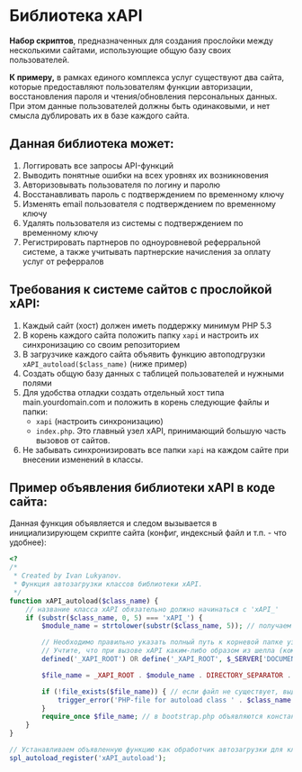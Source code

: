 # Библиотека xAPI
**Набор скриптов**, предназначенных для создания прослойки между несколькими сайтами, использующие общую базу своих пользователей.

**К примеру,** в рамках единого комплекса услуг существуют два сайта, которые предоставляют пользователям функции авторизации, восстановления пароля и чтения/обновления персональных данных. При этом данные пользователей должны быть одинаковыми, и нет смысла дублировать их в базе каждого сайта.

## Данная библиотека может:
1. Логгировать все запросы API-функций
1. Выводить понятные ошибки на всех уровнях их возникновения 
1. Авторизовывать пользователя по логину и паролю
1. Восстанавливать пароль с подтверждением по временному ключу
1. Изменять email пользователя с подтверждением по временному ключу
1. Удалять пользователя из системы с подтверждением по временному ключу
1. Регистрировать партнеров по одноуровневой реферральной системе, а также учитывать партнерские начисления за оплату услуг от реферралов

## Требования к системе сайтов с прослойкой xAPI:
1. Каждый сайт (хост) должен иметь поддержку минимум PHP 5.3
1. В корень каждого сайта положить папку `xapi` и настроить их синхронизацию со своим репозиторием
1. В загрузчике каждого сайта объявить функцию автоподгрузки 
`xAPI_autoload($class_name)` (ниже пример)
1. Создать общую базу данных с таблицей пользователей и нужными полями
1. Для удобства отладки создать отдельный хост типа main.yourdomain.com и положить в корень следующие файлы и папки:
    * `xapi` (настроить синхронизацию)
    * `index.php`. Это главный узел xAPI, принимающий большую часть вызовов от сайтов.
1. Не забывать синхронизировать все папки `xapi` на каждом сайте при внесении изменений в классы.

## Пример объявления библиотеки xAPI в коде сайта:
Данная функция объявляется и следом вызывается в инициализирующем скрипте сайта (конфиг, индексный файл и т.п. - что удобнее):

```php
<?
/*
 * Created by Ivan Lukyanov.
 * Функция автозагрузки классов библиотеки xAPI.
 */
function xAPI_autoload($class_name) {
	// название класса xAPI обязательно должно начинаться с 'xAPI_'
	if (substr($class_name, 0, 5) === 'xAPI_') {
		$module_name = strtolower(substr($class_name, 5)); // получаем название директории модуля из названия класса

		// Необходимо правильно указать полный путь к корневой папке узла xAPI!
		// Учтите, что при вызове xAPI каким-либо образом из шелла (командной строки - CLI), переменная $_SERVER['DOCUMENT_ROOT'] пустая
		defined('_XAPI_ROOT') OR define('_XAPI_ROOT', $_SERVER['DOCUMENT_ROOT'] . DIRECTORY_SEPARATOR . 'xapi' . DIRECTORY_SEPARATOR); // корневая папка узла xAPI

		$file_name = _XAPI_ROOT . $module_name . DIRECTORY_SEPARATOR . 'bootstrap.php'; // предполагаемый путь к файлу подгрузки класса модуля

		if (!file_exists($file_name)) { // если файл не существует, выдадим ошибку
			trigger_error('PHP-file for autoload class ' . $class_name . ' not found!', E_USER_ERROR);
		}
		require_once $file_name; // в bootstrap.php объявляются константы модуля и подгружается сам файл класса
	}
}

// Устанавливаем объявленную функцию как обработчик автозагрузки для классов xAPI
spl_autoload_register('xAPI_autoload');
```
